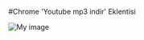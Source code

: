 #Chrome 'Youtube mp3 indir' Eklentisi

![My image](https://raw.githubusercontent.com/ykyazilim/youtube-mp3-download-chrome-extension/main/img/Screenshot_2.pngg)
